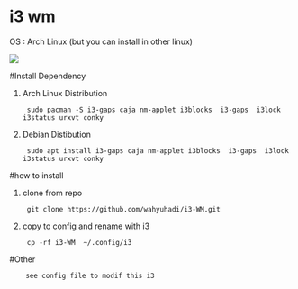 # i3 wm
OS : Arch Linux (but you can install in other linux)

![](https://github.com/wahyuhadi/i3-WM/blob/master/image/Screenshot%20at%202018-05-06%2022-46-15.png) 

#Install Dependency

1. Arch Linux Distribution
	
		sudo pacman -S i3-gaps caja nm-applet i3blocks  i3-gaps  i3lock i3status urxvt conky  


2. Debian Distibution

		sudo apt install i3-gaps caja nm-applet i3blocks  i3-gaps  i3lock i3status urxvt conky

#how to install

1. clone from repo

		git clone https://github.com/wahyuhadi/i3-WM.git

2. copy to config and rename with i3

		cp -rf i3-WM  ~/.config/i3
		
#Other

		see config file to modif this i3